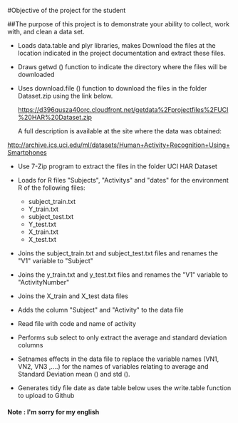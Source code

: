 #Objective of the project for the student

##The purpose of this project is to demonstrate your ability to collect, work with, and clean a data set.


* Loads data.table and plyr libraries, makes Download the files at the location indicated in the project
  documentation and extract these files.


* Draws getwd () function to indicate the directory where the files will be downloaded


* Uses download.file () function to download the files in the folder Dataset.zip using the link below.

  https://d396qusza40orc.cloudfront.net/getdata%2Fprojectfiles%2FUCI%20HAR%20Dataset.zip

  A full description is available at the site where the data was obtained: 

    
http://archive.ics.uci.edu/ml/datasets/Human+Activity+Recognition+Using+Smartphones 

* Use 7-Zip program to extract the files in the folder UCI HAR Dataset

* Loads for R files "Subjects", "Activitys" and "dates" for the environment R of the following files:
  * subject_train.txt
  * Y_train.txt
  * subject_test.txt
  * Y_test.txt
  * X_train.txt
  * X_test.txt


* Joins the subject_train.txt and subject_test.txt files and renames
  the "V1" variable to "Subject"


* Joins the y_train.txt and y_test.txt files and renames
  the "V1" variable to "ActivityNumber"


* Joins the X_train and X_test data files


* Adds the column "Subject" and "Activity" to the data file


* Read file with code and name of activity


* Performs sub select to only extract the average and standard deviation columns


* Setnames effects in the data file to replace the variable names (VN1, VN2, VN3 ,....)
  for the names of variables relating to average and Standard Deviation mean () and std ().


* Generates tidy file date as date table below uses the write.table function to upload to Github


#### Note :  I'm sorry for my english  